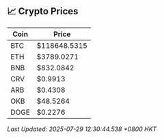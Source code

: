 ## 📈 Crypto Prices

| Coin | Price |
| ---- | ----- |
| BTC | $118648.5315 |
| ETH | $3789.0271 |
| BNB | $832.0842 |
| CRV | $0.9913 |
| ARB | $0.4308 |
| OKB | $48.5264 |
| DOGE | $0.2276 |

_Last Updated: 2025-07-29 12:30:44.538 +0800 HKT_